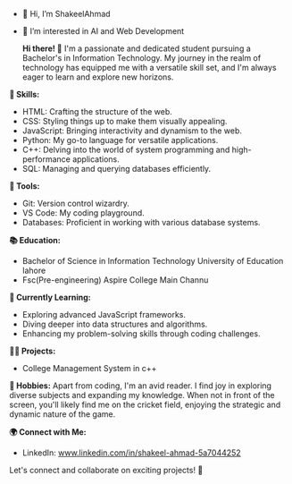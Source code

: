 - 👋 Hi, I’m ShakeelAhmad
- 👀 I’m interested in AI and Web Development
  
  **Hi there! 👋**
I'm a passionate and dedicated student pursuing a Bachelor's in Information Technology. My journey in the realm of technology has equipped me with a versatile skill set, and I'm always eager to learn and explore new horizons.

**🚀 Skills:**
 * HTML: Crafting the structure of the web.
 * CSS: Styling things up to make them visually appealing.
 * JavaScript: Bringing interactivity and dynamism to the web.
 * Python: My go-to language for versatile applications.
 * C++: Delving into the world of system programming and high-performance applications.
 * SQL: Managing and querying databases efficiently.
   
**🔧 Tools:**
  * Git: Version control wizardry.
  * VS Code: My coding playground.
  * Databases: Proficient in working with various database systems.
    
**📚 Education:**
  * Bachelor of Science in Information Technology
    University of Education lahore
  * Fsc(Pre-engineering)
    Aspire College Main Channu
    
**🌱 Currently Learning:**
  * Exploring advanced JavaScript frameworks.
  * Diving deeper into data structures and algorithms.
  *  Enhancing my problem-solving skills through coding challenges.
    
**👨‍💻 Projects:**
 * College Management System in c++
   
**📖 Hobbies:**
  Apart from coding, I'm an avid reader. I find joy in exploring diverse subjects and expanding my knowledge. When not in front of the screen, you'll likely find me on the cricket field, enjoying the strategic 
  and dynamic nature of the game.
  
**🌍 Connect with Me:**
  * LinkedIn: www.linkedin.com/in/shakeel-ahmad-5a7044252

Let's connect and collaborate on exciting projects! 🚀
<!---
ShakeelAhmad18/ShakeelAhmad18 is a ✨ special ✨ repository because its `README.md` (this file) appears on your GitHub profile.
You can click the Preview link to take a look at your changes.
--->
